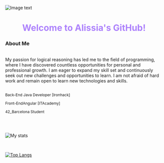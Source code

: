 ![Image text](Vector.jpg)

<h1 style="color:#AD82FC" align=center>Welcome to Alissia's GitHub!</h1>

<h3>About Me</h3>
<br>
<div>My passion for logical reasoning has led me to the field of programming, where I have discovered countless opportunities for personal and professional growth. I am eager to expand my skill set and continuously seek out new challenges and opportunities to learn. I am not afraid of hard work and remain open to learn new technologies and skills.</div>
<br>
<p style="font-size:12px">Back-End Java Developer [Ironhack]</p>
<p style="font-size:12px">Front-EndAngular [ITAcademy]</p>
<p style="font-size:12px">42_Barcelona Student </p>
<br>

<br>

![My stats](https://github-readme-stats.vercel.app/api?username=Liss-11&show_icons=true&theme=merko)

<br>

[![Top Langs](https://github-readme-stats.vercel.app/api/top-langs/?username=Liss-11&layout=compact&theme=chartreuse-dark&title_color=A1CF70&text_color=54B08A)](https://github.com/anuraghazra/github-readme-stats)


